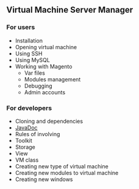 ## Virtual Machine Server Manager
### For users

* Installation
* Opening virtual machine
* Using SSH
* Using MySQL
* Working with Magento
    * Var files
    * Modules management
    * Debugging
    * Admin accounts
    
    
### For developers
* Cloning and dependencies
* [JavaDoc](javadoc/index.html)
* Rules of involving
* Toolkit
* Storage
* View
* VM class
* Creating new type of virtual machine
* Creating new modules to virtual machine
* Creating new windows